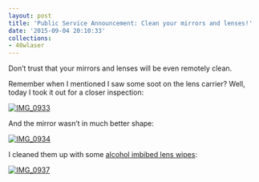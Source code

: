 ```yaml
---
layout: post
title: 'Public Service Announcement: Clean your mirrors and lenses!'
date: '2015-09-04 20:10:33'
collections:
- 40wlaser
---
```



Don’t trust that your mirrors and lenses will be even remotely clean.

Remember when I mentioned I saw some soot on the lens carrier? Well, today I took it out for a closer inspection:

[![IMG_0933](https://i0.wp.com/res.cloudinary.com/thecase/image/upload/h_300,w_225/v1514683157/IMG_0933_ax2iwj.jpg?resize=225%2C300)](https://i2.wp.com/res.cloudinary.com/thecase/image/upload/v1514683157/IMG_0933_ax2iwj.jpg)

And the mirror wasn’t in much better shape:

[![IMG_0934](https://i0.wp.com/res.cloudinary.com/thecase/image/upload/h_300,w_225/v1514683160/IMG_0934_cmvbpp.jpg?resize=225%2C300)](https://i0.wp.com/res.cloudinary.com/thecase/image/upload/v1514683160/IMG_0934_cmvbpp.jpg)

I cleaned them up with some [alcohol imbibed lens wipes](http://amzn.to/1in7J8T):

[![IMG_0937](https://i0.wp.com/res.cloudinary.com/thecase/image/upload/h_300,w_225/v1514683162/IMG_0937_oyuly3.jpg?resize=225%2C300)](https://i2.wp.com/res.cloudinary.com/thecase/image/upload/v1514683162/IMG_0937_oyuly3.jpg)


